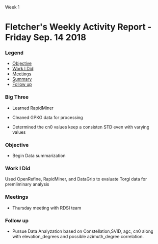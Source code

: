 Week 1
# Fletcher's Weekly Activity Report - Friday Sep. 14 2018
### Legend
 - [Objective](#objective)
 - [Work I Did](#work-i-did)
 - [Meetings](#meetings)
 - [Summary](#summary)
 - [Follow up](#follow-up)

### Big Three

- Learned RapidMiner 

- Cleaned GPKG data for processing

- Determined the cn0 values keep a consisten STD even with varying values

### Objective

- Begin Data summarization

### Work I Did

Used OpenRefine, RapidMiner, and DataGrip to evaluate Torgi data for premliminary analysis


### Meetings
  - Thursday meeting with RDSI team
 


### Follow up

- Pursue Data Analyzation based on Constellation,SVID, agc, cn0 along with elevation_degrees and possible azimuth_degree correlation.
